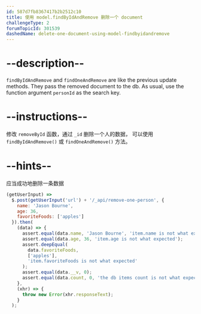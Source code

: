 ```yaml
---
id: 587d7fb8367417b2b2512c10
title: 使用 model.findByIdAndRemove 删除一个 document
challengeType: 2
forumTopicId: 301539
dashedName: delete-one-document-using-model-findbyidandremove
---
```


# --description--

`findByIdAndRemove` and `findOneAndRemove` are like the previous update methods. They pass the removed document to the db. As usual, use the function argument `personId` as the search key.

# --instructions--

修改 `removeById` 函数，通过 `_id` 删除一个人的数据， 可以使用 `findByIdAndRemove()` 或 `findOneAndRemove()` 方法。

# --hints--

应当成功地删除一条数据

```js
(getUserInput) =>
  $.post(getUserInput('url') + '/_api/remove-one-person', {
    name: 'Jason Bourne',
    age: 36,
    favoriteFoods: ['apples']
  }).then(
    (data) => {
      assert.equal(data.name, 'Jason Bourne', 'item.name is not what expected');
      assert.equal(data.age, 36, 'item.age is not what expected');
      assert.deepEqual(
        data.favoriteFoods,
        ['apples'],
        'item.favoriteFoods is not what expected'
      );
      assert.equal(data.__v, 0);
      assert.equal(data.count, 0, 'the db items count is not what expected');
    },
    (xhr) => {
      throw new Error(xhr.responseText);
    }
  );
```

